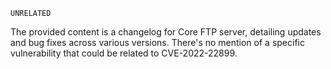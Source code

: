 ```
UNRELATED
```
The provided content is a changelog for Core FTP server, detailing updates and bug fixes across various versions. There's no mention of a specific vulnerability that could be related to CVE-2022-22899.